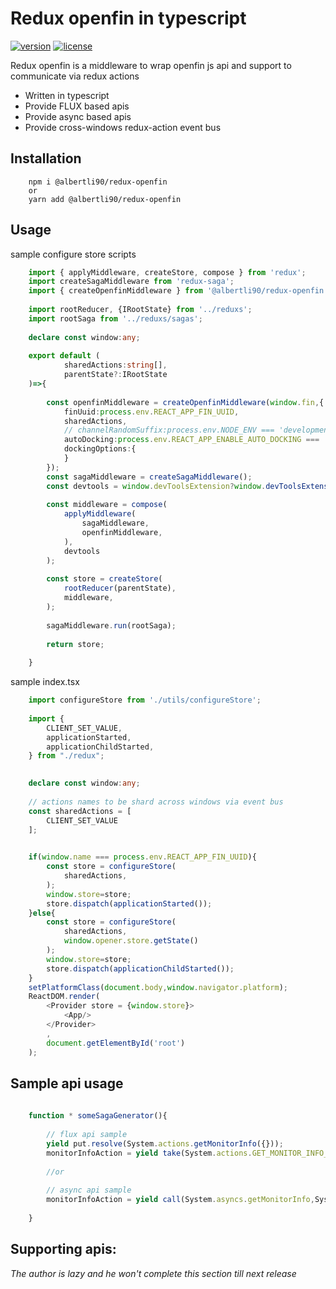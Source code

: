 # Redux openfin in typescript
[![version][version-badge]][CHANGELOG] [![license][license-badge]][LICENSE]


Redux openfin is a middleware to wrap openfin js api and support to communicate via redux actions

* Written in typescript
* Provide FLUX based apis
* Provide async based apis
* Provide cross-windows redux-action event bus

## Installation

```text
    npm i @albertli90/redux-openfin 
    or 
    yarn add @albertli90/redux-openfin
```

## Usage

sample configure store scripts

```typescript
    import { applyMiddleware, createStore, compose } from 'redux';
    import createSagaMiddleware from 'redux-saga';
    import { createOpenfinMiddleware } from '@albertli90/redux-openfin';
    
    import rootReducer, {IRootState} from '../reduxs';
    import rootSaga from '../reduxs/sagas';
    
    declare const window:any;
    
    export default (
            sharedActions:string[],
            parentState?:IRootState
    )=>{
    
        const openfinMiddleware = createOpenfinMiddleware(window.fin,{
            finUuid:process.env.REACT_APP_FIN_UUID,
            sharedActions,
            // channelRandomSuffix:process.env.NODE_ENV === 'development',
            autoDocking:process.env.REACT_APP_ENABLE_AUTO_DOCKING === 'true',
            dockingOptions:{
            }
        });
        const sagaMiddleware = createSagaMiddleware();
        const devtools = window.devToolsExtension?window.devToolsExtension():(f:any):any => (f);
    
        const middleware = compose(
            applyMiddleware(
                sagaMiddleware,
                openfinMiddleware,
            ),
            devtools
        );
    
        const store = createStore(
            rootReducer(parentState),
            middleware,
        );
    
        sagaMiddleware.run(rootSaga);
    
        return store;
    
    }
```
sample index.tsx

```typescript jsx
    import configureStore from './utils/configureStore';
    
    import {
        CLIENT_SET_VALUE,
        applicationStarted,
        applicationChildStarted,
    } from "./redux";

    
    declare const window:any;
    
    // actions names to be shard across windows via event bus
    const sharedActions = [
        CLIENT_SET_VALUE
    ];

    
    if(window.name === process.env.REACT_APP_FIN_UUID){
        const store = configureStore(
            sharedActions,
        );
        window.store=store;
        store.dispatch(applicationStarted());
    }else{
        const store = configureStore(
            sharedActions,
            window.opener.store.getState()
        );
        window.store=store;
        store.dispatch(applicationChildStarted());
    }
    setPlatformClass(document.body,window.navigator.platform);
    ReactDOM.render(
        <Provider store = {window.store}>
            <App/>
        </Provider>
        ,
        document.getElementById('root')
    );
```

## Sample api usage
```javascript
    
    function * someSagaGenerator(){
    
        // flux api sample
        yield put.resolve(System.actions.getMonitorInfo({}));
        monitorInfoAction = yield take(System.actions.GET_MONITOR_INFO_RES);
        
        //or 
        
        // async api sample
        monitorInfoAction = yield call(System.asyncs.getMonitorInfo,System.actions.getMonitorInfo({}));
        
    }    

```

## Supporting apis:
*The author is lazy and he won't complete this section till next release* 

[LICENSE]: ./LICENSE.md
[CHANGELOG]: ./CHANGELOG.md

[version-badge]: https://img.shields.io/badge/version-0.35.3beta-blue.svg
[license-badge]: https://img.shields.io/badge/license-MIT-blue.svg